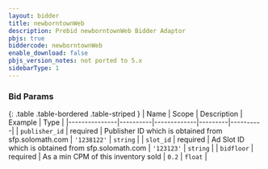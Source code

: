 ```yaml
---
layout: bidder
title: newborntownWeb
description: Prebid newborntownWeb Bidder Adaptor
pbjs: true
biddercode: newborntownWeb
enable_download: false
pbjs_version_notes: not ported to 5.x
sidebarType: 1
---
```


### Bid Params

{: .table .table-bordered .table-striped }
| Name          | Scope    | Description | Example | Type     |
|---------------|----------|-------------|---------|----------|
| `publisher_id` | required |  Publisher ID which is obtained from sfp.solomath.com    | `'1238122'`   | `string` |
| `slot_id` | required |  Ad Slot ID which is obtained from sfp.solomath.com         | `'123123'`   | `string` |
| `bidfloor` | required |  As a min CPM of this inventory sold         | `0.2`   | `float` |
